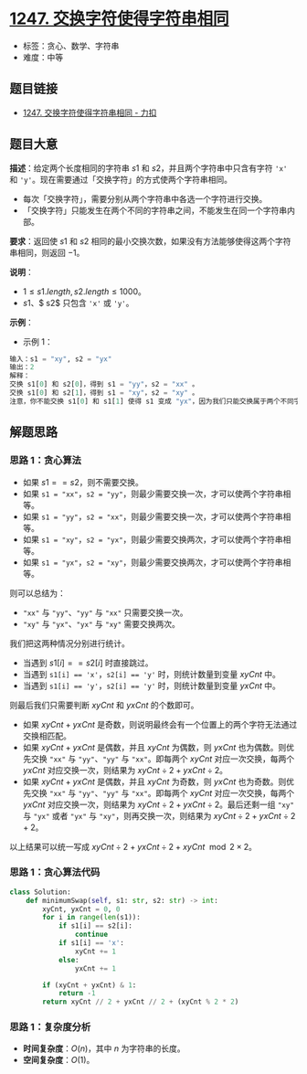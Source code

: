 # [1247. 交换字符使得字符串相同](https://leetcode.cn/problems/minimum-swaps-to-make-strings-equal/)

- 标签：贪心、数学、字符串
- 难度：中等

## 题目链接

- [1247. 交换字符使得字符串相同 - 力扣](https://leetcode.cn/problems/minimum-swaps-to-make-strings-equal/)

## 题目大意

**描述**：给定两个长度相同的字符串 $s1$ 和 $s2$，并且两个字符串中只含有字符 `'x'` 和 `'y'`。现在需要通过「交换字符」的方式使两个字符串相同。

- 每次「交换字符」，需要分别从两个字符串中各选一个字符进行交换。
- 「交换字符」只能发生在两个不同的字符串之间，不能发生在同一个字符串内部。

**要求**：返回使 $s1$ 和 $s2$ 相同的最小交换次数，如果没有方法能够使得这两个字符串相同，则返回 $-1$。

**说明**：

- $1 \le s1.length, s2.length \le 1000$。
- $s1$、$ s2$ 只包含 `'x'` 或 `'y'`。

**示例**：

- 示例 1：

```python
输入：s1 = "xy", s2 = "yx"
输出：2
解释：
交换 s1[0] 和 s2[0]，得到 s1 = "yy"，s2 = "xx" 。
交换 s1[0] 和 s2[1]，得到 s1 = "xy"，s2 = "xy" 。
注意，你不能交换 s1[0] 和 s1[1] 使得 s1 变成 "yx"，因为我们只能交换属于两个不同字符串的字符。
```

## 解题思路

### 思路 1：贪心算法

- 如果 $s1 == s2$，则不需要交换。
- 如果 `s1 = "xx"`，`s2 = "yy"`，则最少需要交换一次，才可以使两个字符串相等。
- 如果 `s1 = "yy"`，`s2 = "xx"`，则最少需要交换一次，才可以使两个字符串相等。
- 如果 `s1 = "xy"`，`s2 = "yx"`，则最少需要交换两次，才可以使两个字符串相等。
- 如果 `s1 = "yx"`，`s2 = "xy"`，则最少需要交换两次，才可以使两个字符串相等。

则可以总结为：

- `"xx"` 与 `"yy"`、`"yy"` 与 `"xx"` 只需要交换一次。
- `"xy"` 与 `"yx"`、`"yx"` 与 `"xy"` 需要交换两次。

我们把这两种情况分别进行统计。

- 当遇到 $s1[i] == s2[i]$ 时直接跳过。
- 当遇到 `s1[i] == 'x'`，`s2[i] == 'y'` 时，则统计数量到变量 $xyCnt$ 中。
- 当遇到 `s1[i] == 'y'`，`s2[i] == 'y'` 时，则统计数量到变量 $yxCnt$ 中。

则最后我们只需要判断 $xyCnt$ 和 $yxCnt$ 的个数即可。

- 如果 $xyCnt + yxCnt$ 是奇数，则说明最终会有一个位置上的两个字符无法通过交换相匹配。
- 如果 $xyCnt + yxCnt$ 是偶数，并且 $xyCnt$ 为偶数，则 $yxCnt$ 也为偶数。则优先交换 `"xx"` 与 `"yy"`、`"yy"` 与 `"xx"`。即每两个 $xyCnt$ 对应一次交换，每两个 $yxCnt$ 对应交换一次，则结果为 $xyCnt \div 2 + yxCnt \div 2$。
- 如果 $xyCnt + yxCnt$ 是偶数，并且 $xyCnt$ 为奇数，则 $yxCnt$ 也为奇数。则优先交换 `"xx"` 与 `"yy"`、`"yy"` 与 `"xx"`。即每两个 $xyCnt$ 对应一次交换，每两个 $yxCnt$ 对应交换一次，则结果为 $xyCnt \div 2 + yxCnt \div 2$。最后还剩一组 `"xy"` 与 `"yx"` 或者 `"yx"` 与 `"xy"`，则再交换一次，则结果为 $xyCnt \div 2 + yxCnt \div 2 + 2$。

以上结果可以统一写成 $xyCnt \div 2 + yxCnt \div 2 + xyCnt \mod 2 \times 2$。

### 思路 1：贪心算法代码

```python
class Solution:
    def minimumSwap(self, s1: str, s2: str) -> int:
        xyCnt, yxCnt = 0, 0
        for i in range(len(s1)):
            if s1[i] == s2[i]:
                continue
            if s1[i] == 'x':
                xyCnt += 1
            else:
                yxCnt += 1

        if (xyCnt + yxCnt) & 1:
            return -1
        return xyCnt // 2 + yxCnt // 2 + (xyCnt % 2 * 2)
```

### 思路 1：复杂度分析

- **时间复杂度**：$O(n)$，其中 $n$ 为字符串的长度。
- **空间复杂度**：$O(1)$。
